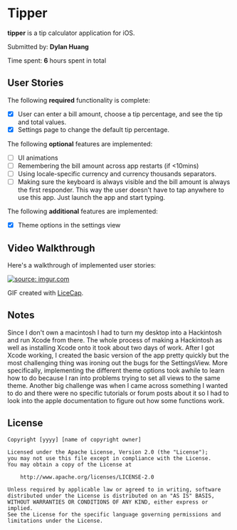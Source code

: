 # Tipper

**tipper** is a tip calculator application for iOS.

Submitted by: **Dylan Huang**

Time spent: **6** hours spent in total

## User Stories

The following **required** functionality is complete:

* [x] User can enter a bill amount, choose a tip percentage, and see the tip and total values.
* [x] Settings page to change the default tip percentage.

The following **optional** features are implemented:
* [ ] UI animations
* [ ] Remembering the bill amount across app restarts (if <10mins)
* [ ] Using locale-specific currency and currency thousands separators.
* [ ] Making sure the keyboard is always visible and the bill amount is always the first responder. This way the user doesn't have to tap anywhere to use this app. Just launch the app and start typing.

The following **additional** features are implemented:

- [x] Theme options in the settings view


## Video Walkthrough 

Here's a walkthrough of implemented user stories:

<a href="http://imgur.com/QLc4f9R"><img src="http://i.imgur.com/QLc4f9R.gif" title="source: imgur.com" /></a>

GIF created with [LiceCap](http://www.cockos.com/licecap/).

## Notes

Since I don't own a macintosh I had to turn my desktop into a Hackintosh and run Xcode from there. The whole process of making a Hackintosh as well as installing Xcode onto it took about two days of work. After I got Xcode working, I created the basic version of the app pretty quickly but the most challenging thing was ironing out the bugs for the SettingsView. More specifically, implementing the different theme options took awhile to learn how to do because I ran into problems trying to set all views to the same theme. Another big challenge was when I came across something I wanted to do and there were no specific tutorials or forum posts about it so I had to look into the apple documentation to figure out how some functions work.

## License

    Copyright [yyyy] [name of copyright owner]

    Licensed under the Apache License, Version 2.0 (the "License");
    you may not use this file except in compliance with the License.
    You may obtain a copy of the License at

        http://www.apache.org/licenses/LICENSE-2.0

    Unless required by applicable law or agreed to in writing, software
    distributed under the License is distributed on an "AS IS" BASIS,
    WITHOUT WARRANTIES OR CONDITIONS OF ANY KIND, either express or implied.
    See the License for the specific language governing permissions and
    limitations under the License.
